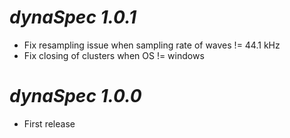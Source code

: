 # *dynaSpec 1.0.1*

* Fix resampling issue when sampling rate of waves != 44.1 kHz
* Fix closing of clusters when OS != windows


# *dynaSpec 1.0.0*

* First release
